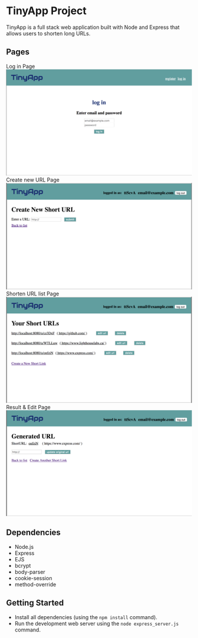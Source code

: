 # TinyApp Project

TinyApp is a full stack web application built with Node and Express that allows users to shorten long URLs. 

## Pages

Log in Page
!["Log in Page"](https://github.com/azusaaz/TinyApp/blob/master/docs/login.png)
Create new URL Page
!["Create new URL Page"](https://github.com/azusaaz/TinyApp/blob/master/docs/create.png)
Shorten URL list Page
!["Shorten URL list Page"](https://github.com/azusaaz/TinyApp/blob/master/docs/list.png)
Result & Edit Page
!["Result & Edit Page"](https://github.com/azusaaz/TinyApp/blob/master/docs/edit.png)

## Dependencies

- Node.js
- Express
- EJS
- bcrypt
- body-parser
- cookie-session
- method-override

## Getting Started

- Install all dependencies (using the `npm install` command).
- Run the development web server using the `node express_server.js` command.
